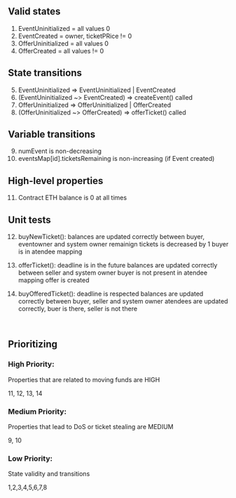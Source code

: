 ## Valid states
1. EventUninitialized = all values 0
2. EventCreated = owner, ticketPRice != 0
3. OfferUninitialized = all values 0
4. OfferCreated = all values != 0

## State transitions
5. EventUninitialized => EventUninitialized | EventCreated
6. (EventUninitialized ~> EventCreated) => createEvent() called
7. OfferUninitialized => OfferUninitialized | OfferCreated
8. (OfferUninitialized ~> OfferCreated) => offerTicket() called

## Variable transitions
9. numEvent is non-decreasing
10. eventsMap[id].ticketsRemaining is non-increasing (if Event created)

## High-level properties
11. Contract ETH balance is 0 at all times

## Unit tests
12. buyNewTicket():
    balances are updated correctly between buyer, eventowner and system owner
    remainign tickets is decreased by 1
    buyer is in atendee mapping

13. offerTicket():
    deadline is in the future
    balances are updated correctly between seller and system owner
    buyer is not present in atendee mapping
    offer is created

14. buyOfferedTicket():
    deadline is respected
    balances are updated correctly between buyer, seller and system owner
    atendees are updated correctly, buer is there, seller is not there


<br>

## Prioritizing


### High Priority:
Properties that are related to moving funds are HIGH

11, 12, 13, 14

### Medium Priority:
Properties that lead to DoS or ticket stealing are MEDIUM

9, 10

### Low Priority:
State validity and transitions

1,2,3,4,5,6,7,8